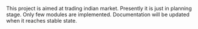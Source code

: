 This project is aimed at trading indian market. Presently it is just in planning stage. Only few modules are implemented. Documentation will be updated when it reaches stable state.